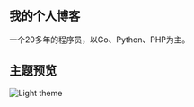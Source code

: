 ## 我的个人博客

一个20多年的程序员，以Go、Python、PHP为主。

## 主题预览

![Light theme](./example/themes/default/static/screen.png)
